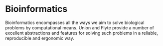 # Bioinformatics

Bioinformatics encompasses all the ways we aim to solve biological problems 
by computational means. Union and Flyte provide a number of excellent 
abstractions and features for solving such problems in a reliable, reproducible 
and ergonomic way.